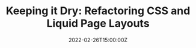 ---
layout: post
title:  "Keeping it Dry: Refactoring CSS and Liquid Page Layouts"
description: "Taming multiple pages layouts to one for greater re-usability"

categories: [CSS, Liquid, Jekyll]
date: 2022-02-26T15:00:00Z
ert: 5

image: /assets/images/post/test.jpg
image_sm: /assets/images/post/test.jpg
image_description:
image_caption: some caption of the image
---
